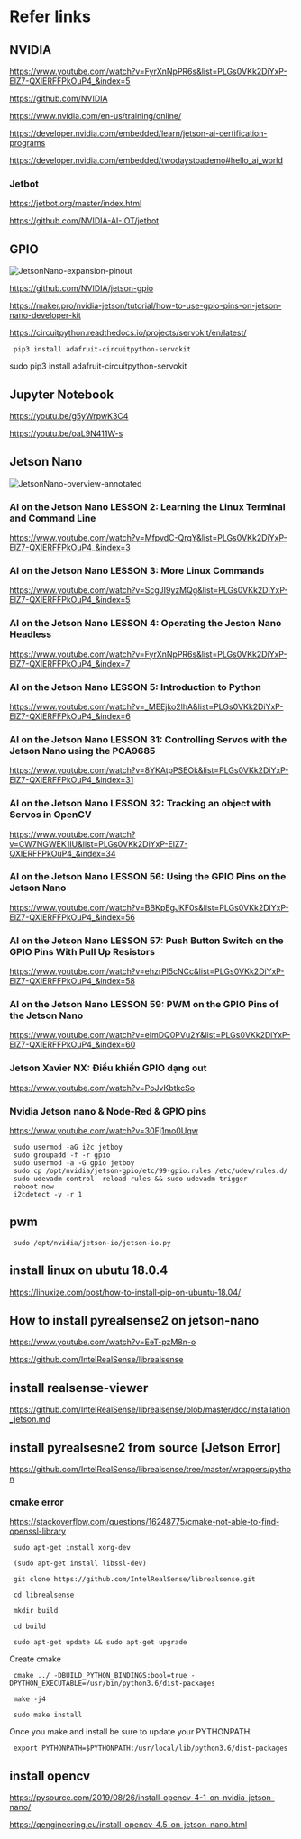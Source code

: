# Refer links

## NVIDIA

https://www.youtube.com/watch?v=FyrXnNpPR6s&list=PLGs0VKk2DiYxP-ElZ7-QXIERFFPkOuP4_&index=5

https://github.com/NVIDIA

https://www.nvidia.com/en-us/training/online/

https://developer.nvidia.com/embedded/learn/jetson-ai-certification-programs

https://developer.nvidia.com/embedded/twodaystoademo#hello_ai_world

### Jetbot

https://jetbot.org/master/index.html

https://github.com/NVIDIA-AI-IOT/jetbot

## GPIO

![JetsonNano-expansion-pinout](https://user-images.githubusercontent.com/73679364/136185152-faec5c9b-4d30-427f-9b10-27345fca6dde.png)

https://github.com/NVIDIA/jetson-gpio

https://maker.pro/nvidia-jetson/tutorial/how-to-use-gpio-pins-on-jetson-nano-developer-kit

https://circuitpython.readthedocs.io/projects/servokit/en/latest/

     pip3 install adafruit-circuitpython-servokit
sudo pip3 install adafruit-circuitpython-servokit

## Jupyter Notebook

https://youtu.be/g5yWrpwK3C4

https://youtu.be/oaL9N411W-s

## Jetson Nano

![JetsonNano-overview-annotated](https://user-images.githubusercontent.com/73679364/136184979-5444495a-425e-4060-93c1-4807d7fb5831.png)

### AI on the Jetson Nano LESSON 2: Learning the Linux Terminal and Command Line
https://www.youtube.com/watch?v=MfpvdC-QrgY&list=PLGs0VKk2DiYxP-ElZ7-QXIERFFPkOuP4_&index=3

### AI on the Jetson Nano LESSON 3: More Linux Commands
https://www.youtube.com/watch?v=ScgJI9yzMQg&list=PLGs0VKk2DiYxP-ElZ7-QXIERFFPkOuP4_&index=5

### AI on the Jetson Nano LESSON 4: Operating the Jeston Nano Headless
https://www.youtube.com/watch?v=FyrXnNpPR6s&list=PLGs0VKk2DiYxP-ElZ7-QXIERFFPkOuP4_&index=7

### AI on the Jetson Nano LESSON 5: Introduction to Python
https://www.youtube.com/watch?v=_MEEjko2lhA&list=PLGs0VKk2DiYxP-ElZ7-QXIERFFPkOuP4_&index=6

### AI on the Jetson Nano LESSON 31: Controlling Servos with the Jetson Nano using the PCA9685
https://www.youtube.com/watch?v=8YKAtpPSEOk&list=PLGs0VKk2DiYxP-ElZ7-QXIERFFPkOuP4_&index=31

### AI on the Jetson Nano LESSON 32: Tracking an object with Servos in OpenCV
https://www.youtube.com/watch?v=CW7NGWEK1IU&list=PLGs0VKk2DiYxP-ElZ7-QXIERFFPkOuP4_&index=34

### AI on the Jetson Nano LESSON 56: Using the GPIO Pins on the Jetson Nano
https://www.youtube.com/watch?v=BBKpEgJKF0s&list=PLGs0VKk2DiYxP-ElZ7-QXIERFFPkOuP4_&index=56

### AI on the Jetson Nano LESSON 57: Push Button Switch on the GPIO Pins With Pull Up Resistors
https://www.youtube.com/watch?v=ehzrPl5cNCc&list=PLGs0VKk2DiYxP-ElZ7-QXIERFFPkOuP4_&index=58

### AI on the Jetson Nano LESSON 59: PWM on the GPIO Pins of the Jetson Nano
https://www.youtube.com/watch?v=eImDQ0PVu2Y&list=PLGs0VKk2DiYxP-ElZ7-QXIERFFPkOuP4_&index=60

### Jetson Xavier NX: Điều khiển GPIO dạng out
https://www.youtube.com/watch?v=PoJvKbtkcSo

### Nvidia Jetson nano & Node-Red & GPIO pins
https://www.youtube.com/watch?v=30Fj1mo0Uqw

     sudo usermod -aG i2c jetboy 
     sudo groupadd -f -r gpio
     sudo usermod -a -G gpio jetboy
     sudo cp /opt/nvidia/jetson-gpio/etc/99-gpio.rules /etc/udev/rules.d/
     sudo udevadm control –reload-rules && sudo udevadm trigger
     reboot now
     i2cdetect -y -r 1
     
## pwm

     sudo /opt/nvidia/jetson-io/jetson-io.py

## install linux on ubutu 18.0.4

https://linuxize.com/post/how-to-install-pip-on-ubuntu-18.04/

## How to install pyrealsense2 on jetson-nano

https://www.youtube.com/watch?v=EeT-pzM8n-o

https://github.com/IntelRealSense/librealsense

## install realsense-viewer

https://github.com/IntelRealSense/librealsense/blob/master/doc/installation_jetson.md

## install pyrealsesne2 from source [Jetson Error]

https://github.com/IntelRealSense/librealsense/tree/master/wrappers/python

### cmake error

https://stackoverflow.com/questions/16248775/cmake-not-able-to-find-openssl-library

     sudo apt-get install xorg-dev
     
     (sudo apt-get install libssl-dev)
     
     git clone https://github.com/IntelRealSense/librealsense.git
     
     cd librealsense
     
     mkdir build
     
     cd build
     
     sudo apt-get update && sudo apt-get upgrade
     
Create cmake
     
     cmake ../ -DBUILD_PYTHON_BINDINGS:bool=true -DPYTHON_EXECUTABLE=/usr/bin/python3.6/dist-packages
     
     make -j4
     
     sudo make install

Once you make and install be sure to update your PYTHONPATH:

     
     export PYTHONPATH=$PYTHONPATH:/usr/local/lib/python3.6/dist-packages
    
## install opencv

https://pysource.com/2019/08/26/install-opencv-4-1-on-nvidia-jetson-nano/

https://qengineering.eu/install-opencv-4.5-on-jetson-nano.html


